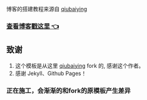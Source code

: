 

博客的搭建教程来源自 [qiubaiying](https://github.com/qiubaiying/qiubaiying.github.io)


>
### [查看博客戳这里 👈](https://djzts.github.io)

## 致谢

1. 这个模板是从这里 [qiubaiying](https://github.com/qiubaiying/qiubaiying.github.io)  fork 的, 感谢这个作者。
2. 感谢 Jekyll、Github Pages！


### 正在施工，会渐渐的和fork的原模板产生差异

<audio ref='https://raw.githubusercontent.com/myName/myRepo/master/vendor/assets/music/Tetris.mp3' autoPlay loop></audio>


